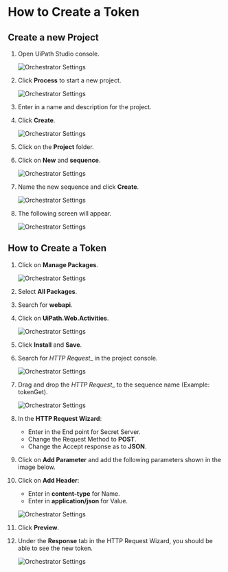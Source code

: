 [title]: # (Create a Token)
[tags]: # (token)
[priority]: # (202)
[display]: # (none)
# How to Create a Token

## Create a new Project

<!-- add information on how to verify that the integration works -->

1. Open UiPath Studio console.

   ![Orchestrator Settings](images/17.png)
1. Click __Process__ to start a new project.

   ![Orchestrator Settings](images/18.png)
1. Enter in a name and description for the project.
1. Click __Create__.

   ![Orchestrator Settings](images/19.png)
1. Click on the __Project__ folder.
1. Click on __New__ and __sequence__.

   ![Orchestrator Settings](images/20.png)
1. Name the new sequence and click __Create__.

   ![Orchestrator Settings](images/21.png)
1. The following screen will appear.

   ![Orchestrator Settings](images/22.png)

## How to Create a Token

1. Click on __Manage Packages__.

   ![Orchestrator Settings](images/23.png)
1. Select __All Packages__.
1. Search for __webapi__.
1. Click on __UiPath.Web.Activities__.

   ![Orchestrator Settings](images/24.png)
1. Click __Install__ and __Save__.
1. Search for _HTTP Request__ in the project console.

   ![Orchestrator Settings](images/25.png)
1. Drag and drop the _HTTP Request__ to the sequence name (Example: tokenGet).

   ![Orchestrator Settings](images/26.png)
1. In the __HTTP Request Wizard__:

   * Enter in the End point for Secret Server.
   * Change the Request Method to __POST__.
   * Change the Accept response as to __JSON__.

1. Click on __Add Parameter__ and add the following parameters shown in the image below.

1. Click on __Add Header__:

   * Enter in __content-type__ for Name.
   * Enter in __application/json__ for Value.

   ![Orchestrator Settings](images/27.png)
1. Click __Preview__.
1. Under the __Response__ tab in the HTTP Request Wizard, you should be able to see the new token.

   ![Orchestrator Settings](images/28.png)
